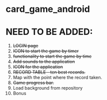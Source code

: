 # card_game_android

# NEED TO BE ADDED:

1. ~~LOGIN page~~
2. ~~ICON to start the game by timer~~
3. ~~functionality to start the game by time~~
4. ~~Add sounds to the application~~
5. ~~ICON for the application~~
6. ~~RECORD TABLE - ten best records.~~
7. Map with the point where the record taken.
8. ~~Game progress bar.~~
9. Load background from repository
10. Bonus
